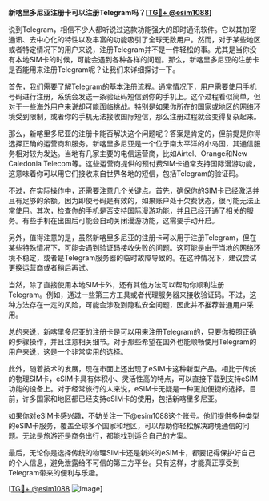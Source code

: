 **新喀里多尼亚注册卡可以注册Telegram吗？[[TG💪+ @esim1088](https://t.me/s/esim1088)]**

说到Telegram，相信不少人都听说过这款功能强大的即时通讯软件。它以其加密通讯、去中心化的特性以及丰富的功能吸引了全球无数用户。然而，对于某些地区或者特定情况下的用户来说，注册Telegram并不是一件轻松的事。尤其是当你没有本地SIM卡的时候，可能会遇到各种各样的问题。那么，新喀里多尼亚的注册卡是否能用来注册Telegram呢？让我们来详细探讨一下。

首先，我们需要了解Telegram的基本注册流程。通常情况下，用户需要使用手机号码进行注册，系统会发送一条验证码短信到你的手机上。这个过程看似简单，但对于一些海外用户来说却可能面临挑战。特别是如果你所在的国家或地区的网络环境受到限制，或者你的手机无法接收国际短信，那么注册过程就会变得复杂起来。

那么，新喀里多尼亚的注册卡能否解决这个问题呢？答案是肯定的，但前提是你得选择正确的运营商和服务。新喀里多尼亚是一个位于南太平洋的小岛国，其通信服务相对较为发达。当地有几家主要的电信运营商，比如Airtel、Orange和New Caledonia Telecom等。这些运营商提供的预付费SIM卡通常支持国际漫游功能，这意味着你可以用它们接收来自世界各地的短信，包括Telegram的验证码。

不过，在实际操作中，还需要注意几个关键点。首先，确保你的SIM卡已经激活并且有足够的余额。因为即使号码是有效的，如果账户处于欠费状态，很可能无法正常使用。其次，检查你的手机是否支持国际漫游功能，并且已经开通了相关的服务。有些手机在出国后可能会自动关闭漫游功能，这需要手动开启。

另外，值得注意的是，虽然新喀里多尼亚的注册卡可以用于注册Telegram，但在某些特殊情况下，可能会遇到验证码接收失败的问题。这可能是由于当地的网络环境不稳定，或者是Telegram服务器的临时故障导致的。在这种情况下，建议尝试更换运营商或者稍后再试。

当然，除了直接使用本地SIM卡外，还有其他方法可以帮助你顺利注册Telegram。例如，通过一些第三方工具或者代理服务器来接收验证码。不过，这种方法存在一定的风险，可能会涉及到隐私安全问题，因此并不推荐普通用户采用。

总的来说，新喀里多尼亚的注册卡是可以用来注册Telegram的，只要你按照正确的步骤操作，并且注意相关细节。对于那些希望在国外也能顺畅使用Telegram的用户来说，这是一个非常实用的选择。

此外，随着技术的发展，现在市面上还出现了eSIM卡这种新型产品。相比于传统的物理SIM卡，eSIM卡具有体积小、灵活性高的特点，可以直接下载到支持eSIM功能的设备上。对于经常旅行的人来说，eSIM卡无疑是一种更加便捷的选择。目前，许多国家和地区都已经支持eSIM卡的使用，包括新喀里多尼亚。

如果你对eSIM卡感兴趣，不妨关注一下@esim1088这个账号。他们提供多种类型的eSIM卡服务，覆盖全球多个国家和地区，可以帮助你轻松解决跨境通信的问题。无论是旅游还是商务出行，都能找到适合自己的方案。

最后，无论你是选择传统的物理SIM卡还是新兴的eSIM卡，都要记得保护好自己的个人信息，避免泄露给不可信的第三方平台。只有这样，才能真正享受到Telegram带来的便利与乐趣。

[[TG💪+ @esim1088](https://t.me/s/esim1088) ![Image](https://i.postimg.cc/4NQfJmqS/Snipaste-2025-05-13-00-14-12.png)]